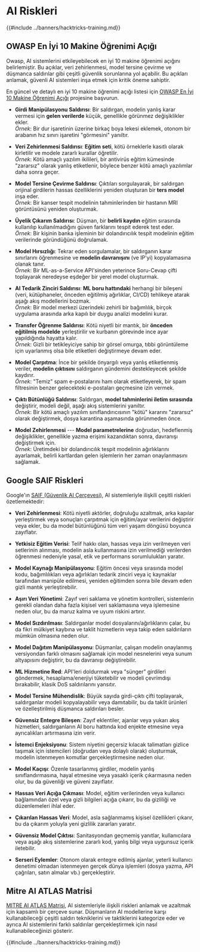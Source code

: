 # AI Riskleri

{{#include ../banners/hacktricks-training.md}}

## OWASP En İyi 10 Makine Öğrenimi Açığı

Owasp, AI sistemlerini etkileyebilecek en iyi 10 makine öğrenimi açığını belirlemiştir. Bu açıklar, veri zehirlenmesi, model tersine çevirme ve düşmanca saldırılar gibi çeşitli güvenlik sorunlarına yol açabilir. Bu açıkları anlamak, güvenli AI sistemleri inşa etmek için kritik öneme sahiptir.

En güncel ve detaylı en iyi 10 makine öğrenimi açığı listesi için [OWASP En İyi 10 Makine Öğrenimi Açığı](https://owasp.org/www-project-machine-learning-security-top-10/) projesine başvurun.

- **Girdi Manipülasyonu Saldırısı**: Bir saldırgan, modelin yanlış karar vermesi için **gelen verilerde** küçük, genellikle görünmez değişiklikler ekler.\
*Örnek*: Bir dur işaretinin üzerine birkaç boya lekesi eklemek, otonom bir arabanın hız sınırı işaretini "görmesini" yanıltır.

- **Veri Zehirlenmesi Saldırısı**: **Eğitim seti**, kötü örneklerle kasıtlı olarak kirletilir ve modele zararlı kurallar öğretilir.\
*Örnek*: Kötü amaçlı yazılım ikilileri, bir antivirüs eğitim kümesinde "zararsız" olarak yanlış etiketlenir, böylece benzer kötü amaçlı yazılımlar daha sonra geçer.

- **Model Tersine Çevirme Saldırısı**: Çıktıları sorgulayarak, bir saldırgan orijinal girdilerin hassas özelliklerini yeniden oluşturan bir **ters model** inşa eder.\
*Örnek*: Bir kanser tespit modelinin tahminlerinden bir hastanın MRI görüntüsünü yeniden oluşturmak.

- **Üyelik Çıkarım Saldırısı**: Düşman, bir **belirli kaydın** eğitim sırasında kullanılıp kullanılmadığını güven farklarını tespit ederek test eder.\
*Örnek*: Bir kişinin banka işleminin bir dolandırıcılık tespit modelinin eğitim verilerinde göründüğünü doğrulamak.

- **Model Hırsızlığı**: Tekrar eden sorgulamalar, bir saldırganın karar sınırlarını öğrenmesine ve **modelin davranışını** (ve IP'yi) kopyalamasına olanak tanır.\
*Örnek*: Bir ML-as-a-Service API'sinden yeterince Soru-Cevap çifti toplayarak neredeyse eşdeğer bir yerel model oluşturmak.

- **AI Tedarik Zinciri Saldırısı**: **ML boru hattındaki** herhangi bir bileşeni (veri, kütüphaneler, önceden eğitilmiş ağırlıklar, CI/CD) tehlikeye atarak aşağı akış modellerini bozmak.\
*Örnek*: Bir model merkezi üzerindeki zehirli bir bağımlılık, birçok uygulama arasında arka kapılı bir duygu analizi modelini kurar.

- **Transfer Öğrenme Saldırısı**: Kötü niyetli bir mantık, bir **önceden eğitilmiş modelde** yerleştirilir ve kurbanın görevinde ince ayar yapıldığında hayatta kalır.\
*Örnek*: Gizli bir tetikleyiciye sahip bir görsel omurga, tıbbi görüntüleme için uyarlanmış olsa bile etiketleri değiştirmeye devam eder.

- **Model Çarpıtma**: İnce bir şekilde önyargılı veya yanlış etiketlenmiş veriler, **modelin çıktısını** saldırganın gündemini destekleyecek şekilde kaydırır.\
*Örnek*: "Temiz" spam e-postalarını ham olarak etiketleyerek, bir spam filtresinin benzer gelecekteki e-postaları geçmesine izin vermek.

- **Çıktı Bütünlüğü Saldırısı**: Saldırgan, **model tahminlerini iletim sırasında** değiştirir, modeli değil, aşağı akış sistemlerini yanıltır.\
*Örnek*: Bir kötü amaçlı yazılım sınıflandırıcısının "kötü" kararını "zararsız" olarak değiştirmek, dosya karantina aşamasında görünmeden önce.

- **Model Zehirlenmesi** --- **Model parametrelerine** doğrudan, hedeflenmiş değişiklikler, genellikle yazma erişimi kazandıktan sonra, davranışı değiştirmek için.\
*Örnek*: Üretimdeki bir dolandırıcılık tespit modelinin ağırlıklarını ayarlamak, belirli kartlardan gelen işlemlerin her zaman onaylanmasını sağlamak.

## Google SAIF Riskleri

Google'ın [SAIF (Güvenlik AI Çerçevesi)](https://saif.google/secure-ai-framework/risks), AI sistemleriyle ilişkili çeşitli riskleri özetlemektedir:

- **Veri Zehirlenmesi**: Kötü niyetli aktörler, doğruluğu azaltmak, arka kapılar yerleştirmek veya sonuçları çarpıtmak için eğitim/ayar verilerini değiştirir veya ekler, bu da model bütünlüğünü tüm veri yaşam döngüsü boyunca zayıflatır.

- **Yetkisiz Eğitim Verisi**: Telif hakkı olan, hassas veya izin verilmeyen veri setlerinin alınması, modelin asla kullanmasına izin verilmediği verilerden öğrenmesi nedeniyle yasal, etik ve performans sorumlulukları yaratır.

- **Model Kaynağı Manipülasyonu**: Eğitim öncesi veya sırasında model kodu, bağımlılıkları veya ağırlıkları tedarik zinciri veya iç kaynaklar tarafından manipüle edilmesi, yeniden eğitimden sonra bile devam eden gizli mantık yerleştirebilir.

- **Aşırı Veri Yönetimi**: Zayıf veri saklama ve yönetim kontrolleri, sistemlerin gerekli olandan daha fazla kişisel veri saklamasına veya işlemesine neden olur, bu da maruz kalma ve uyum riskini artırır.

- **Model Sızdırılması**: Saldırganlar model dosyalarını/ağırlıklarını çalar, bu da fikri mülkiyet kaybına ve taklit hizmetlerin veya takip eden saldırıların mümkün olmasına neden olur.

- **Model Dağıtım Manipülasyonu**: Düşmanlar, çalışan modelin onaylanmış versiyondan farklı olmasını sağlamak için model nesnelerini veya sunum altyapısını değiştirir, bu da davranışı değiştirebilir.

- **ML Hizmetine Red**: API'leri doldurmak veya "sünger" girdileri göndermek, hesaplama/enerjiyi tüketebilir ve modeli çevrimdışı bırakabilir, klasik DoS saldırılarını yansıtır.

- **Model Tersine Mühendislik**: Büyük sayıda girdi-çıktı çifti toplayarak, saldırganlar modeli kopyalayabilir veya damıtabilir, bu da taklit ürünleri ve özelleştirilmiş düşmanca saldırıları besler.

- **Güvensiz Entegre Bileşen**: Zayıf eklentiler, ajanlar veya yukarı akış hizmetleri, saldırganların AI boru hattında kod enjekte etmesine veya ayrıcalıkları artırmasına izin verir.

- **İstemci Enjeksiyonu**: Sistem niyetini geçersiz kılacak talimatları gizlice taşımak için istemcileri (doğrudan veya dolaylı olarak) oluşturmak, modelin istenmeyen komutlar gerçekleştirmesine neden olur.

- **Model Kaçışı**: Özenle tasarlanmış girdiler, modelin yanlış sınıflandırmasına, hayal etmesine veya yasaklı içerik çıkarmasına neden olur, bu da güvenliği ve güveni zayıflatır.

- **Hassas Veri Açığa Çıkması**: Model, eğitim verilerinden veya kullanıcı bağlamından özel veya gizli bilgileri açığa çıkarır, bu da gizliliği ve düzenlemeleri ihlal eder.

- **Çıkarılan Hassas Veri**: Model, asla sağlanmamış kişisel özellikleri çıkarır, bu da çıkarım yoluyla yeni gizlilik zararları yaratır.

- **Güvensiz Model Çıktısı**: Sanitasyondan geçmemiş yanıtlar, kullanıcılara veya aşağı akış sistemlerine zararlı kod, yanlış bilgi veya uygunsuz içerik iletebilir.

- **Serseri Eylemler**: Otonom olarak entegre edilmiş ajanlar, yeterli kullanıcı denetimi olmadan istenmeyen gerçek dünya işlemleri (dosya yazma, API çağrıları, satın almalar vb.) gerçekleştirir.

## Mitre AI ATLAS Matrisi

[MITRE AI ATLAS Matrisi](https://atlas.mitre.org/matrices/ATLAS), AI sistemleriyle ilişkili riskleri anlamak ve azaltmak için kapsamlı bir çerçeve sunar. Düşmanların AI modellerine karşı kullanabileceği çeşitli saldırı tekniklerini ve taktiklerini kategorize eder ve ayrıca AI sistemlerini farklı saldırılar gerçekleştirmek için nasıl kullanabileceğinizi gösterir.

{{#include ../banners/hacktricks-training.md}}
